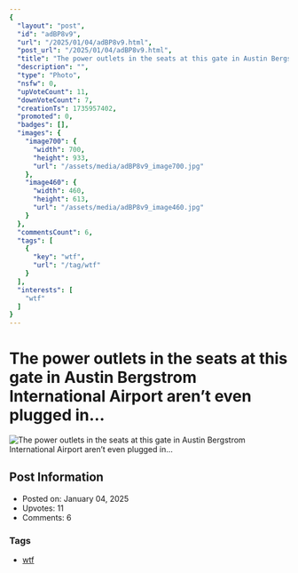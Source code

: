 ```yaml
---
{
  "layout": "post",
  "id": "adBP8v9",
  "url": "/2025/01/04/adBP8v9.html",
  "post_url": "/2025/01/04/adBP8v9.html",
  "title": "The power outlets in the seats at this gate in Austin Bergstrom International Airport aren’t even plugged in…",
  "description": "",
  "type": "Photo",
  "nsfw": 0,
  "upVoteCount": 11,
  "downVoteCount": 7,
  "creationTs": 1735957402,
  "promoted": 0,
  "badges": [],
  "images": {
    "image700": {
      "width": 700,
      "height": 933,
      "url": "/assets/media/adBP8v9_image700.jpg"
    },
    "image460": {
      "width": 460,
      "height": 613,
      "url": "/assets/media/adBP8v9_image460.jpg"
    }
  },
  "commentsCount": 6,
  "tags": [
    {
      "key": "wtf",
      "url": "/tag/wtf"
    }
  ],
  "interests": [
    "wtf"
  ]
}
---
```


# The power outlets in the seats at this gate in Austin Bergstrom International Airport aren’t even plugged in…

![The power outlets in the seats at this gate in Austin Bergstrom International Airport aren’t even plugged in…](/assets/media/adBP8v9_image700.jpg)

## Post Information

- Posted on: January 04, 2025
- Upvotes: 11
- Comments: 6

### Tags

- [wtf](/tag/wtf)
